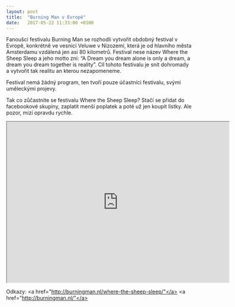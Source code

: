 ```yaml
---
layout: post
title:  "Burning Man v Evropě"
date:   2017-05-22 11:33:00 +0100
---
```


 Fanoušci festivalu Burning Man se rozhodli vytvořit obdobný festival v Evropě, konkrétně ve vesnici Veluwe v Nizozemí, která je od hlavního města Amsterdamu vzdálená jen asi 80 kilometrů. Festival nese název Where the Sheep Sleep a jeho motto zní: “A Dream you dream alone is only a dream, a dream you dream together is reality”. Cíl tohoto festivalu je snít dohromady a vytvořit tak realitu an kterou nezapomeneme.

 Festival nemá žádný program, ten tvoří pouze účastníci festivalu, svými uměleckými projevy.
 
Tak co zůčastnite se festivalu Where the Sheep Sleep? Stačí se přidat do facebookové skupiny, zaplatit menší poplatek a poté už jen koupit lístky. Ale pozor, mizí opravdu rychle.
 <iframe width='600' height='434' src='http://burningman.nl/wp-content/uploads/2016/04/2016-WTSS_BMNL_0032.jpg='no'></iframe>

Odkazy:
 <a href="http://burningman.nl/where-the-sheep-sleep/"</a>
<a href="http://burningman.nl/"</a>

 




